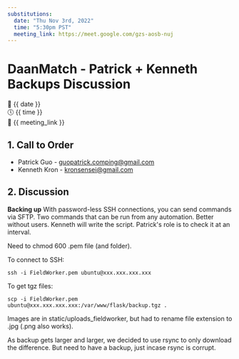 ```yaml
---
substitutions:
  date: "Thu Nov 3rd, 2022"
  time: "5:30pm PST"
  meeting_link: https://meet.google.com/gzs-aosb-nuj
---
```


# DaanMatch - Patrick + Kenneth Backups Discussion

📅 {{ date }} <br>
🕔 {{ time }} <br>
🔗 {{ meeting_link }} <br>

## 1. Call to Order

- Patrick Guo - guopatrick.comping@gmail.com
- Kenneth Kron - kronsensei@gmail.com

## 2. Discussion

**Backing up**
With password-less SSH connections, you can send commands via SFTP. Two commands that can be run from any automation. 
Better without users. Kenneth will write the script. Patrick's role is to check it at an interval.

Need to chmod 600 .pem file (and folder).

To connect to SSH:
```
ssh -i FieldWorker.pem ubuntu@xxx.xxx.xxx.xxx
```

To get tgz files:
```
scp -i FieldWorker.pem ubuntu@xxx.xxx.xxx.xxx:/var/www/flask/backup.tgz .
```

Images are in static/uploads_fieldworker, but had to rename file extension to .jpg (.png also works).

As backup gets larger and larger, we decided to use rsync to only download the difference. But need to have a backup, just incase rsync is corrupt.

